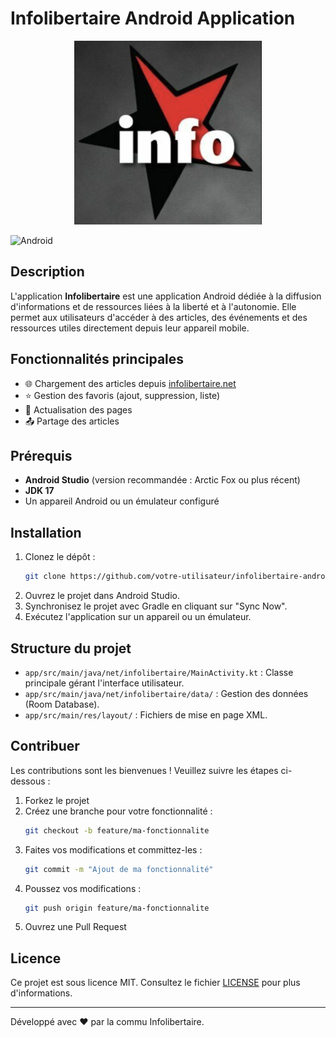 # Infolibertaire Android Application

<p align="center">
  <img src="info.png" alt="Infolibertaire Logo" width="300"/>
</p>

![Android](https://img.shields.io/badge/platform-Android-green)

## Description
L'application **Infolibertaire** est une application Android dédiée à la diffusion d'informations et de ressources liées à la liberté et à l'autonomie. Elle permet aux utilisateurs d'accéder à des articles, des événements et des ressources utiles directement depuis leur appareil mobile.

## Fonctionnalités principales
- 🌐 Chargement des articles depuis [infolibertaire.net](https://infolibertaire.net)
- ⭐ Gestion des favoris (ajout, suppression, liste)
- 🔄 Actualisation des pages
- 📤 Partage des articles

## Prérequis
- **Android Studio** (version recommandée : Arctic Fox ou plus récent)
- **JDK 17**
- Un appareil Android ou un émulateur configuré

## Installation
1. Clonez le dépôt :
   ```bash
   git clone https://github.com/votre-utilisateur/infolibertaire-android.git
   ```
2. Ouvrez le projet dans Android Studio.
3. Synchronisez le projet avec Gradle en cliquant sur "Sync Now".
4. Exécutez l'application sur un appareil ou un émulateur.

## Structure du projet
- `app/src/main/java/net/infolibertaire/MainActivity.kt` : Classe principale gérant l'interface utilisateur.
- `app/src/main/java/net/infolibertaire/data/` : Gestion des données (Room Database).
- `app/src/main/res/layout/` : Fichiers de mise en page XML.

## Contribuer
Les contributions sont les bienvenues ! Veuillez suivre les étapes ci-dessous :
1. Forkez le projet
2. Créez une branche pour votre fonctionnalité :
   ```bash
   git checkout -b feature/ma-fonctionnalite
   ```
3. Faites vos modifications et committez-les :
   ```bash
   git commit -m "Ajout de ma fonctionnalité"
   ```
4. Poussez vos modifications :
   ```bash
   git push origin feature/ma-fonctionnalite
   ```
5. Ouvrez une Pull Request

## Licence
Ce projet est sous licence MIT. Consultez le fichier [LICENSE](LICENSE) pour plus d'informations.



---

Développé avec ❤️ par la commu Infolibertaire.
